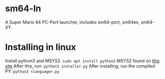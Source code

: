 # sm64-ln
 A Super Mario 64 PC-Port launcher, includes sm64-port, sm64ex, sm64-XY.
# Installing in linux
 Install python3 and MSYS2.
 `sudo apt install python3`
 MSYS2 found on [this site](https://www.msys2.org/)
 After this, run:
 `python3 installer.py`
 After installing, run the compiled PY:
 `python3 <language>.py`
